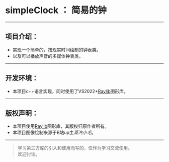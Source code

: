 # simpleClock ： 简易的钟
---
## 项目介绍：  
- 实现一个简单的，按现实时间绘制的钟表类。  
- 以及可以播放声音的多媒体钟表类。  
---
## 开发环境：  
- 本项目c++语言实现，同时使用了VS2022+[Raylib](https://github.com/raysan5/raylib)图形库。  
---
## 版权声明：  
- 本项目使用[Raylib](https://github.com/raysan5/raylib)图形库，其版权归原作者所有。  
- 本项目图像绘制来源于B站up主*蒸汽小毛*。  
---
> 学习第三方库的引入和使用而写的，仅作为学习交流使用。  
> 欢迎讨论。  